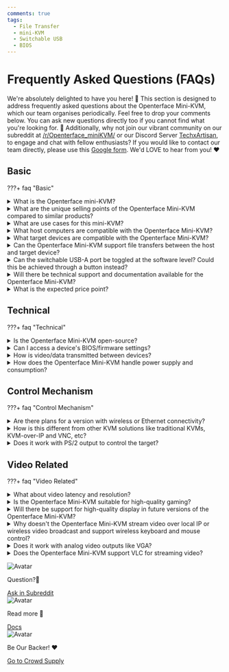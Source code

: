 ```yaml
---
comments: true
tags:
  - File Transfer
  - mini-KVM
  - Switchable USB
  - BIOS
---
```


# Frequently Asked Questions (FAQs)

We're absolutely delighted to have you here! 🌟 This section is designed to address frequently asked questions about the Openterface Mini-KVM, which our team organises periodically. Feel free to drop your comments below. You can ask new questions directly too if you cannot find what you're looking for. 📝 Additionally, why not join our vibrant community on our subreddit at [/r/Openterface_miniKVM/](https://www.reddit.com/r/Openterface_miniKVM/) or our Discord Server [TechxArtisan](https://discord.gg/sFTJD6a3R8), to engage and chat with fellow enthusiasts? If you would like to contact our team directly, please use this [Google form](https://forms.gle/rwDDsMbs5pFwq7227). We'd LOVE to hear from you! ❤️

## Basic

???+ faq "Basic"
      <details class="frequent-question">
         <summary>What is the Openterface mini-KVM?</summary>
         The Openterface Mini-KVM is a portable device that allows control over another computer through [USB and HDMI connection](/quick-start/#connection). This KVM-over-USB solution captures video via HDMI and simulates a keyboard and mouse input. It enables to use your own laptop to display and control the target device directly. This tool is handy for tech enthusiasts and IT professionals for configuring or troubleshooting headless devices without the need for extra monitor, keyboard and mouse, especially in cases where the network connection is unreliable or not available at all.
      </details>
      <details class="frequent-question">
         <summary>What are the unique selling points of the Openterface Mini-KVM compared to similar products?</summary>
         The Openterface Mini-KVM stands out for its plug-and-play functionality, direct BIOS-level access, portable design, and a switchable USB-A port shared between host and target. It offers a stable and fast control experience without network dependency, making it ideal for uncertain situations where network access is limited or unreliable. It is about using your own laptop effectivly to do configuring for headless device: plug in, do things, and then move on to next one, without concern of network.
      </details>
      <details class="frequent-question">
         <summary>What are use cases for this mini-KVM?</summary>
         Please check out this page: [Use Cases](/use-cases)
      </details>
      <details class="frequent-question">
         <summary>What host computers are compatible with the Openterface Mini-KVM?</summary>
         To use this mini-KVM, the host computer must install one of these [host applications](/quick-start/#install-host-application) to support MacOS, Windows and Linux. Web-based extension and Android apps are currently under development.
      </details>
      <details class="frequent-question">
         <summary>What target devices are compatible with the Openterface Mini-KVM?</summary>
         No pre-installation or configuration is required on the target device. As long as the target device supports UI operations with video output (HDMI, VGA, e.g.) and has a USB port to receive emulated keyboard and mouse control (HID) signals, it can be used. Thus, Supported target device platforms include Windows, macOS, Linux, Android, and iOS.
      </details>
      <details class="frequent-question">
         <summary>Can the Openterface Mini-KVM support file transfers between the host and target device?</summary>
         <p>Yes, the Openterface Mini-KVM includes a switchable USB-A port shared between the host and target devices. With a USB stick/disk plugged into this port, files can be transferred between host and target by following these steps:</p>
         <ol>
            <li>Mount a USB stick drive on the host when the small black switch is on the side of the host's Type-C port.</li>
            <li>Copy the files onto this mounted drive.</li>
            <li>After copying, unmount the drive without physically unplugging it.</li>
            <li>Flip the small black switch to the other side. This action switches the USB-A port's connection to the target.</li>
            <li>Mount the USB stick on the target device and copy/move files off the drive, completing the transfer process of files from host to target.</li>
         </ol>
         <p>This method can also be used in the opposite direction.</p>
      </details>
      <details class="frequent-question">
         <summary>Can the switchable USB-A port be toggled at the software level? Could this be achieved through a button instead?</summary>
         The current design does not support toggling at the software level; it can only be physically flipped for now. Implementing toggling at the software level would necessitate a new design, incorporating a button and an LED indicator (either green/blue or on/off) to signify whether the USB port is set to the host or target mode. Additionally, this would require the integration of an additional chip, leading to increased costs in both hardware and software development. The existing design represents a compromise, aimed at balancing between cost-efficiency and basic functionality. Despite the potential for increased costs, we are interested in incorporating this feature in a future version for better user experience.
      </details>
      <details class="frequent-question">
         <summary>Will there be technical support and documentation available for the Openterface Mini-KVM?</summary>
         <ul>
            <li>Extensive documentation for the Openterface Mini-KVM can be found on our website at <a href="https://www.openterface.com/">Openterface.com</a>. We continuously update these resources to optimize your experience with the device.</li>
            <li>For technical support, we invite you to join our <a href="https://www.reddit.com/r/Openterface_miniKVM/">subreddit</a>, a community-driven platform for sharing queries and insights among fellow users and our expert team.</li>
            <li>If your issue remains unresolved, our team is available to provide further technical assistance. You can reach out via this <a href="https://forms.gle/rwDDsMbs5pFwq7227">form</a>.</li>
         </ul>
      </details>
      <details class="frequent-question">
         <summary>What is the expected price point?</summary>
         Pricing is still being determined and will depend on production costs and demand. We're exploring options like crowdfunding. Knowing how many people would like to buy this Openterface mini-KVM in advance will be very helpful for us to plan and control production costs more effectively, leading to a more affordable price. Thus, if you are interested into buying our product, please join this [Be Our Backer](https://www.crowdsupply.com/techxartisan/openterface-mini-kvm).
      </details>

## Technical

???+ faq "Technical"
      <details class="frequent-question">
         <summary>Is the Openterface Mini-KVM open-source?</summary>
         Plans to open-source the project are under consideration. Just bear with us a little longer; We need to tidy quite some things up for opening up. If you are interested into contributing, please do tell us via this [form](https://forms.gle/rwDDsMbs5pFwq7227). Stay tuned!
      </details>
      <details class="frequent-question">
         <summary>Can I access a device's BIOS/firmware settings?</summary>
         Yes, the direct connection of the Openterface Mini-KVM enables access to low-level BIOS or firmware settings. This feature stands in contrast to software-based KVM solutions or remote control applications like TeamViewer and Zoom, which are typically not able to do BIOS-level interactions.
      </details>
      <details class="frequent-question">
         <summary>How is video/data transmitted between devices?</summary>
         Video data is captured via HDMI and transmitted over USB 2.0 to the host computer for display. The switchable USB 2.0 port allows basic peripheral sharing. Future versions may offer higher throughput connections with USB 3.
      </details>
      <details class="frequent-question">
         <summary>How does the Openterface Mini-KVM handle power supply and consumption?</summary>
         The device does not require an external power supply, as it is designed to be powered through its Type-C connections from the host, enhancing its portability. In scenarios where the target device is a low-power micro-computer, such as a Raspberry Pi, it could be powered through the host via the Mini-KVM's switchable USB port. However, this is not recommended. The standard method of operation is to have an external power supply to the target device.
      </details>

## Control Mechanism

???+ faq "Control Mechanism"
      <details class="frequent-question">
         <summary>Are there plans for a version with wireless or Ethernet connectivity?</summary>
         <ul>
            <li>There are no immediate plans for us to support wireless or Ethernet connectivity in our Openterface products, as the focus of this mini-KVM is on fast, stable, direct control over USB to a target device, without concern of network condition.</li>
            <li>If we change our mind on this matter, we will keep [our community](https://www.reddit.com/r/Openterface_miniKVM/) updated 😃</li>
            <li>Nevertheless, please feel free to [share](https://forms.gle/rwDDsMbs5pFwq7227) your thoughts with us, if you really can not find a satisfying KVM-over-IP out there in the market.</li>
         </ul>
      </details>
      <details class="frequent-question">
         <summary>How is this different from other KVM solutions like traditional KVMs, KVM-over-IP and VNC, etc?</summary>
         Please go to the page [Comparison](/comparison) for more details there.
      </details>
      <details class="frequent-question">
         <summary>Does it work with PS/2 output to control the target?</summary>
         Consideration for supporting a built-in PS/2 interfaces is part of our future development plan.
      </details>

## Video Related

???+ faq "Video Related"
      <details class="frequent-question">
         <summary>What about video latency and resolution?</summary>
         The device is engineered to handle 1080p video with minimal latency, ensuring a seamless control experience.
      </details>
      <details class="frequent-question">
         <summary>Is the Openterface Mini-KVM suitable for high-quality gaming?</summary>
         Currently, our device is designed with a focus on providing direct control of target devices for technical / IT operations rather than prioritising high-resolution display output for gaming. As such, while the Openterface Mini-KVM facilitates efficient device configuration and troubleshooting, it may not support the high-quality display requirements necessary for an optimal gaming experience. Our priority is on reliability and functionality for technical tasks rather than gaming.
      </details>
      <details class="frequent-question">
         <summary>Will there be support for high-quality display in future versions of the Openterface Mini-KVM?</summary>
         Yes, we are aware that there is significant interest in high-quality display capabilities among our users. While it is not our main focus at the moment, we are considering the inclusion of enhanced display features for a professional version of the Openterface Mini-KVM. We value the feedback from our community and aim to cater to the needs of our users in future product developments.
      </details>
      <details class="frequent-question">
         <summary>Why doesn't the Openterface Mini-KVM stream video over local IP or wireless video broadcast and support wireless keyboard and mouse control?</summary>
         The design philosophy behind the Openterface Mini-KVM emphasizes stable, wired control to ensure reliability and performance. By prioritizing direct connections through HDMI and USB, we aim to provide a seamless and efficient user experience, free from the potential instabilities and latency associated with wireless communications and network streaming. However, we are open to exploring these features in future versions of our device, as we continue to assess user needs and technological advancements.
      </details>
      <details class="frequent-question">
         <summary>Does it work with analog video outputs like VGA?</summary>
         Currently it only captures digital video via HDMI. VGA support may be added in the future. Simple analog conversion can be achieved using HDMI-to-VGA adapters.
      </details>
      <details class="frequent-question">
         <summary>Does the Openterface Mini-KVM support VLC for streaming video?</summary>
         No, the Openterface Mini-KVM does not support VLC for streaming video. This is because the device is not designed as a network-based solution, which is typically required for streaming applications like VLC. Our focus is on direct USB connectivity for device control and management, rather than network-dependent functionalities.
      </details>

<section class="dialogue-section-white" id="dialogues-section">
    <div class="container">
    <div class="callout-button-container">
        <div class="dialogue-bubble" id="op-bubble">
         <img src="/images/op-avatar.jpg" alt="Avatar" class="avatar" draggable="false">
         <p>Question?🤔</p>
         <a href="https://www.reddit.com/r/Openterface_miniKVM/" class="md-button md-button--primary" id="join-waitlist-button">Ask in Subreddit</a>
        </div>
      <div class="dialogue-bubble" id="op-bubble">
        <img src="/images/op-avatar.jpg" alt="Avatar" class="avatar" draggable="false">
        <p>Read more 📖</p>
        <a href="/quick-start" class="md-button md-button--primary" id="join-waitlist-button">Docs</a>
      </div>
      <div class="dialogue-bubble" id="op-bubble">
        <img src="/images/op-avatar.jpg" alt="Avatar" class="avatar" draggable="false">
        <p>Be Our Backer! ❤️</p>
        <a href="https://www.crowdsupply.com/techxartisan/openterface-mini-kvm" class="md-button md-button--primary" id="join-waitlist-button">Go to Crowd Supply</a>
      </div>
    </div>
</section>